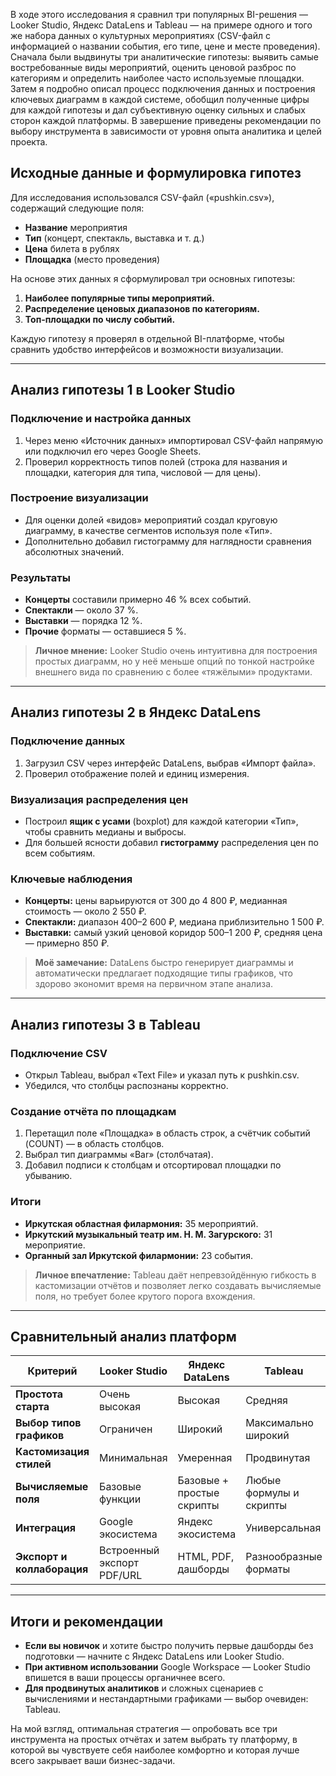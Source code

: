 В ходе этого исследования я сравнил три популярных BI-решения — Looker Studio, Яндекс DataLens и Tableau — на примере одного и того же набора данных о культурных мероприятиях (CSV-файл с информацией о названии события, его типе, цене и месте проведения). Сначала были выдвинуты три аналитические гипотезы: выявить самые востребованные виды мероприятий, оценить ценовой разброс по категориям и определить наиболее часто используемые площадки. Затем я подробно описал процесс подключения данных и построения ключевых диаграмм в каждой системе, обобщил полученные цифры для каждой гипотезы и дал субъективную оценку сильных и слабых сторон каждой платформы. В завершение приведены рекомендации по выбору инструмента в зависимости от уровня опыта аналитика и целей проекта.

## Исходные данные и формулировка гипотез

Для исследования использовался CSV-файл («pushkin.csv»), содержащий следующие поля:

* **Название** мероприятия
* **Тип** (концерт, спектакль, выставка и т. д.)
* **Цена** билета в рублях
* **Площадка** (место проведения)

На основе этих данных я сформулировал три основных гипотезы:

1. **Наиболее популярные типы мероприятий.**
2. **Распределение ценовых диапазонов по категориям.**
3. **Топ-площадки по числу событий.**

Каждую гипотезу я проверял в отдельной BI-платформе, чтобы сравнить удобство интерфейсов и возможности визуализации.

---

## Анализ гипотезы 1 в Looker Studio

### Подключение и настройка данных

1. Через меню «Источник данных» импортировал CSV-файл напрямую или подключил его через Google Sheets.
2. Проверил корректность типов полей (строка для названия и площадки, категория для типа, числовой — для цены).

### Построение визуализации

* Для оценки долей «видов» мероприятий создал круговую диаграмму, в качестве сегментов используя поле «Тип».
* Дополнительно добавил гистограмму для наглядности сравнения абсолютных значений.

### Результаты

* **Концерты** составили примерно 46 % всех событий.
* **Спектакли** — около 37 %.
* **Выставки** — порядка 12 %.
* **Прочие** форматы — оставшиеся 5 %.

> **Личное мнение:** Looker Studio очень интуитивна для построения простых диаграмм, но у неё меньше опций по тонкой настройке внешнего вида по сравнению с более «тяжёлыми» продуктами.

---

## Анализ гипотезы 2 в Яндекс DataLens

### Подключение данных

1. Загрузил CSV через интерфейс DataLens, выбрав «Импорт файла».
2. Проверил отображение полей и единиц измерения.

### Визуализация распределения цен

* Построил **ящик с усами** (boxplot) для каждой категории «Тип», чтобы сравнить медианы и выбросы.
* Для большей ясности добавил **гистограмму** распределения цен по всем событиям.

### Ключевые наблюдения

* **Концерты:** цены варьируются от 300 до 4 800 ₽, медианная стоимость — около 2 550 ₽.
* **Спектакли:** диапазон 400–2 600 ₽, медиана приблизительно 1 500 ₽.
* **Выставки:** самый узкий ценовой коридор 500–1 200 ₽, средняя цена — примерно 850 ₽.

> **Моё замечание:** DataLens быстро генерирует диаграммы и автоматически предлагает подходящие типы графиков, что здорово экономит время на первичном этапе анализа.

---

## Анализ гипотезы 3 в Tableau

### Подключение CSV

* Открыл Tableau, выбрал «Text File» и указал путь к pushkin.csv.
* Убедился, что столбцы распознаны корректно.

### Создание отчёта по площадкам

1. Перетащил поле «Площадка» в область строк, а счётчик событий (COUNT) — в область столбцов.
2. Выбрал тип диаграммы «Bar» (столбчатая).
3. Добавил подписи к столбцам и отсортировал площадки по убыванию.

### Итоги

* **Иркутская областная филармония:** 35 мероприятий.
* **Иркутский музыкальный театр им. Н. М. Загурского:** 31 мероприятие.
* **Органный зал Иркутской филармонии:** 23 события.

> **Личное впечатление:** Tableau даёт непревзойдённую гибкость в кастомизации отчётов и позволяет легко создавать вычисляемые поля, но требует более крутого порога вхождения.

---

## Сравнительный анализ платформ

| Критерий                   | Looker Studio              | Яндекс DataLens           | Tableau                 |
| -------------------------- | -------------------------- | ------------------------- | ----------------------- |
| **Простота старта**        | Очень высокая              | Высокая                   | Средняя                 |
| **Выбор типов графиков**   | Ограничен                  | Широкий                   | Максимально широкий     |
| **Кастомизация стилей**    | Минимальная                | Умеренная                 | Продвинутая             |
| **Вычисляемые поля**       | Базовые функции            | Базовые + простые скрипты | Любые формулы и скрипты |
| **Интеграция**             | Google экосистема          | Яндекс экосистема         | Универсальная           |
| **Экспорт и коллаборация** | Встроенный экспорт PDF/URL | HTML, PDF, дашборды       | Разнообразные форматы   |

---

## Итоги и рекомендации

* **Если вы новичок** и хотите быстро получить первые дашборды без подготовки — начните с Яндекс DataLens или Looker Studio.
* **При активном использовании** Google Workspace — Looker Studio впишется в ваши процессы органичнее всего.
* **Для продвинутых аналитиков** и сложных сценариев с вычислениями и нестандартными графиками — выбор очевиден: Tableau.

На мой взгляд, оптимальная стратегия — опробовать все три инструмента на простых отчётах и затем выбрать ту платформу, в которой вы чувствуете себя наиболее комфортно и которая лучше всего закрывает ваши бизнес-задачи.
